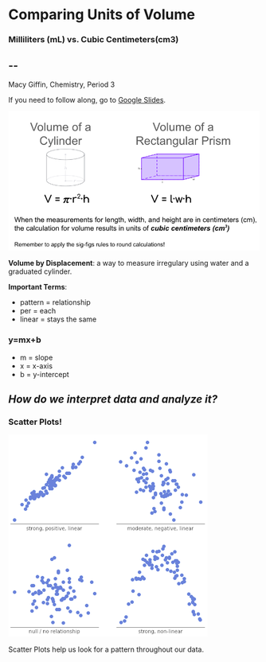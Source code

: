 # Comparing Units of Volume

### Milliliters (mL) vs. Cubic Centimeters(cm3)

-- 
--

Macy Giffin, 
Chemistry,
Period 3

If you need to follow along, go to [Google Slides](https://docs.google.com/presentation/d/1c7vPk1eYHkVrp-2UxyqwqO7Wie4FsobWDpehBEnFPt0/edit#slide=id.g15730b73c2d_0_69 "Comparing Units of Volume").

![Volume](Images/volume.png "Volume")

**Volume by Displacement**: a way to measure irregulary using water and a graduated cylinder.

**Important Terms**:

- pattern = relationship
- per = each
- linear = stays the same

### y=mx+b
- m = slope
- x = x-axis
- b = y-intercept

*How do we interpret data and analyze it?*
-- 
### Scatter Plots!

![Scatter Plots](Images/scatterplots.png "Scatter Plots")

Scatter Plots help us look for a pattern throughout our data.